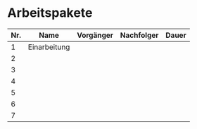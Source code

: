 # Arbeitspakete

**Nr.**|**Name**|**Vorgänger**|**Nachfolger**|**Dauer**
-----|-----|-----|-----|-----
1|Einarbeitung| | | 
2| | | | 
3| | | | 
4| | | | 
5| | | | 
6| | | | 
7| | | | 
